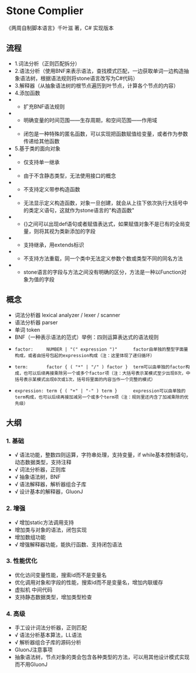 # Stone Complier
《两周自制脚本语言》千叶滋 著，C# 实现版本

 ## 流程
 * 1.词法分析（正则匹配拆分）
 * 2.语法分析（使用BNF来表示语法，查找模式匹配，一边获取单词一边构造抽象语法树，根据语法规则将stone语言改写为C#代码）
 * 3.解释器（从抽象语法树的根节点遍历到叶节点，计算各个节点的内容）
 * 4.添加函数
 *   - 扩充BNF语法规则
 *   - 明确变量的时间范围——生存周期，和空间范围——作用域
 *   - 闭包是一种特殊的匿名函数，可以实现把函数赋值给变量，或者作为参数传递给其他函数
 * 5.基于类的面向对象
 *   - 仅支持单一继承
 *   - 由于不含静态类型，无法使用接口的概念
 *   - 不支持定义带参构造函数
 *   - 无法显示定义构造函数，对象一旦创建，就会从上往下依次执行大括号中的类定义语句，这就作为stone语言的"构造函数"
 *   - {}之间可以出现def语句或者赋值表达式，如果赋值对象不是已有的全局变量，则将其视为类新添加的字段
 *   - 支持继承，用extends标识
 *   - 不支持方法重载，同一个类中无法定义参数个数或类型不同的同名方法
 *   - stone语言的字段与方法之间没有明确的区分，方法是一种以Function对象为值的字段


## 概念
 * 词法分析器 lexical analyzer / lexer / scanner
 * 语法分析器 parser
 * 单词 token
 * BNF（一种表示语法的范式）举例：四则运算表达式的语法规则
 *     factor:     NUMBER | "(" expression ")"      factor由单独的整型字面量构成，或者由括号包起的expression构成（注：这里体现了递归循环）
 *     term:       factor { ( "*" | "/" ) factor }  term可以由单独的factor构成，也可以后续再接乘除另一个或多个factor项（注：大括号表示某模式至少出现0次，中括号表示某模式出现0次或1次，括号将里面的内容当作一个完整的模式）
 *     expression: term { ( "+" | "-" ) term }      expression可以由单独的term构成，也可以后续再接加减另一个或多个term项（注：规则里还内含了加减乘除的优先级）

## 大纲
### 1. 基础
- √ 语法功能，整数四则运算，字符串处理，支持变量，if while基本控制语句，动态数据类型，支持注释
- √ 词法分析器，正则库
- √ 抽象语法树，BNF
- √ 语法解释器，解析器组合子库
- √ 设计基本的解释器，GluonJ

### 2. 增强
- √ 增加static方法调用支持
- 增加类与对象的语法，闭包实现
- 增加数组功能
- √ 增强解释器功能，能执行函数、支持闭包语法

### 3. 性能优化
- 优化访问变量性能，搜索id而不是变量名
- 优化调用对象和字段的性能，搜索id而不是变量名，增加内联缓存
- 虚拟机 中间代码
- 支持静态数据类型，增加类型检查

### 4. 高级
- 手工设计词法分析器，正则匹配
- √ 语法分析基本算法，LL语法
- √ 解析器组合子库的源码分析
- GluonJ注意事项
- 抽象语法树，节点对象的类会包含各种类型的方法，可以用其他设计模式实现而不用GluonJ